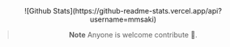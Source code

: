 <div align="center">
<div/>
![Github Stats](https://github-readme-stats.vercel.app/api?username=mmsaki)
  
> **Note**
> Anyone is welcome contribute 🐶.

